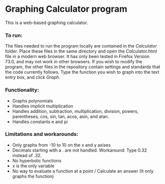 # Graphing Calculator program

This is a web-based graphing calculator.

### To run:
The files needed to run the program locally are contained in the *Calculator* folder. Place these files in the same directory and open the *Calculator.html* file in a modern web browser. It has only been tested in Firefox Version 73.0, and may not work in other browsers. If you wish to modify the program, the other files in the repository contain settings and standards that the code currently follows. Type the function you wish to graph into the text entry box, and click *Graph*.

### Functionality:
- Graphs polynomials
- Handles implicit multiplication
- Handles addition, subtraction, multiplication, division, powers, parentheses, cos, sin, tan, acos, asin, and atan.
- Handles constants e and pi

### Limitations and workarounds:
- Only graphs from -10 to 10 on the x and y axises
- Decimals starting with a . are not handled. Workaround: Type 0.32 instead of .32.
- No hyperbolic functions
- x is the only variable
- No way to evaluate a function at a point / Calculate an answer (It only graphs the function)
